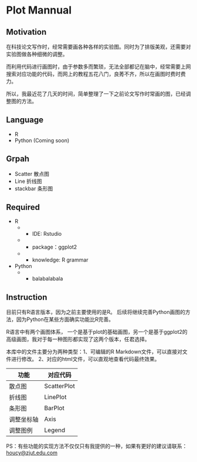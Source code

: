 # Plot Mannual

## Motivation

在科技论文写作时，经常需要画各种各样的实验图。同时为了排版美观，还需要对实验图做各种细微的调整。

而利用代码进行画图时，由于参数多而繁琐，无法全部都记在脑中，经常需要上网搜索对应功能的代码，而网上的教程五花八门，良莠不齐，所以在画图时费时费力。



所以，我最近花了几天的时间，简单整理了一下之前论文写作时常画的图，已经调整图的方法。

## Language

* R
* Python (Coming soon)

## Grpah

* Scatter 散点图
* Line 折线图
* stackbar 条形图

## Required

* R
  * * IDE: Rstudio
  * * package：ggplot2
  * * knowledge: R grammar
* Python
  * * balabalabala

## Instruction

目前只有R语言版本，因为之前主要使用的是R。 后续将继续完善Python画图的方法，因为Python在某些方面确实功能比R完善。



R语言中有两个画图体系， 一个是基于plot的基础画图，另一个是基于ggplot2的高级画图，我对于每一种图形都实现了这两个版本，任君选择。



本库中的文件主要分为两种类型：1、可编辑的R Markdown文件，可以直接对文件进行修改。 2、对应的html文件，可以直观地查看代码最终效果。 ​	

| 功能       | 对应代码    |
| ---------- | ----------- |
| 散点图     | ScatterPlot |
| 折线图     | LinePlot    |
| 条形图     | BarPlot     |
| 调整坐标轴 | Axis        |
| 调整图例   | Legend      |



PS：有些功能的实现方法不仅仅只有我提供的一种，如果有更好的建议请联系： houcy@zjut.edu.com



